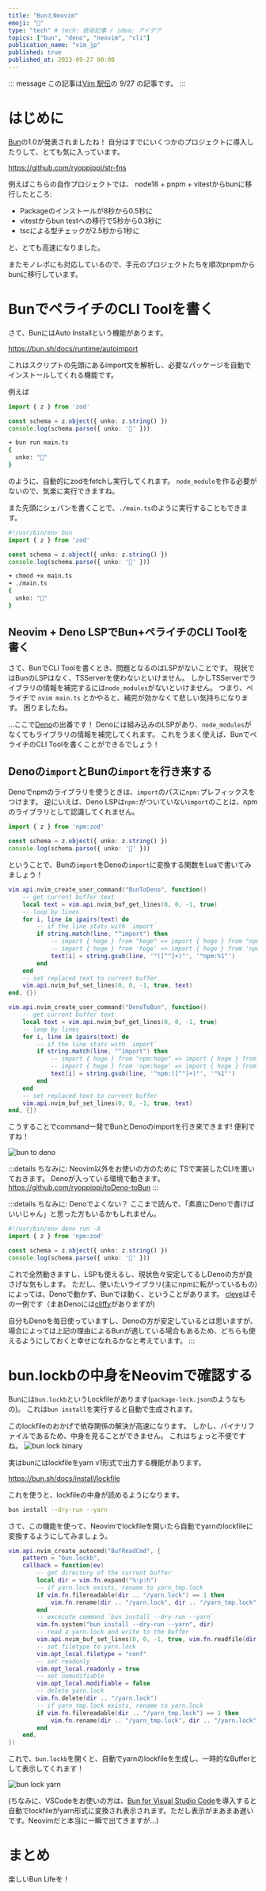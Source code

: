 ```yaml
---
title: "BunとNeovim"
emoji: "🥟"
type: "tech" # tech: 技術記事 / idea: アイデア
topics: ["bun", "deno", "neovim", "cli"]
publication_name: "vim_jp"
published: true
published_at: 2023-09-27 00:00
---
```



::: message
この記事は[Vim 駅伝](https://vim-jp.org/ekiden/)の 9/27 の記事です。
:::

# はじめに
[Bun](https://bun.sh/)の1.0が発表されましたね！
自分はすでにいくつかのプロジェクトに導入したりして、とても気に入っています。

https://github.com/ryoppippi/str-fns

例えばこちらの自作プロジェクトでは、 node18 + pnpm + vitestからbunに移行したところ:

- Packageのインストールが8秒から0.5秒に
- vitestからbun testへの移行で5秒から0.3秒に
- tscによる型チェックが2.5秒から1秒に

と、とても高速になりました。

またモノレポにも対応しているので、手元のプロジェクトたちを順次pnpmからbunに移行しています。

# BunでペライチのCLI Toolを書く
さて、BunにはAuto Installという機能があります。

https://bun.sh/docs/runtime/autoimport

これはスクリプトの先頭にあるimport文を解析し、必要なパッケージを自動でインストールしてくれる機能です。

例えば

```ts:main.ts
import { z } from 'zod'

const schema = z.object({ unko: z.string() })
console.log(schema.parse({ unko: '💩' }))
```
```sh
➜ bun run main.ts
{
  unko: "💩"
}
```
のように、自動的にzodをfetchし実行してくれます。
`node_module`を作る必要がないので、気楽に実行できますね。

また先頭にシェバンを書くことで、`./main.ts`のように実行することもできます。

```ts:main.ts
#!/usr/bin/env bun
import { z } from 'zod'

const schema = z.object({ unko: z.string() })
console.log(schema.parse({ unko: '💩' }))
```
```sh
➜ chmod +x main.ts
➜ ./main.ts
{
  unko: "💩"
}
```

## Neovim + Deno LSPでBun+ペライチのCLI Toolを書く

さて、BunでCLI Toolを書くとき、問題となるのはLSPがないことです。
現状ではBunのLSPはなく、TSServerを使わないといけません。
しかしTSServerでライブラリの情報を補完するには`node_modules`がないといけません。
つまり、ペライチで `nvim main.ts` とかやると、補完が効かなくて悲しい気持ちになります。
困りましたね。

...ここで[Deno](https://deno.com)の出番です！
Denoには組み込みのLSPがあり、`node_modules`がなくてもライブラリの情報を補完してくれます。
これをうまく使えば、BunでペライチのCLI Toolを書くことができるでしょう！

## Denoの`import`とBunの`import`を行き来する

Denoでnpmのライブラリを使うときは、`import`のパスに`npm:`プレフィックスをつけます。
逆にいえば、Deno LSPは`npm:`がついていない`import`のことは、npmのライブラリとして認識してくれません。
```sh:example.ts
import { z } from 'npm:zod'

const schema = z.object({ unko: z.string() })
console.log(schema.parse({ unko: '💩' }))
```
ということで、Bunの`import`をDenoの`import`に変換する関数をLuaで書いてみましょう！

```lua
vim.api.nvim_create_user_command("BunToDeno", function()
    -- get current buffer text
    local text = vim.api.nvim_buf_get_lines(0, 0, -1, true)
    -- loop by lines
    for i, line in ipairs(text) do
        -- if the line stats with `import`
        if string.match(line, "^import") then
            -- import { hoge } from "hoge" => import { hoge } from "npm:hoge"
            -- import { hoge } from 'hoge' => import { hoge } from 'npm:hoge'
            text[i] = string.gsub(line, '"([^"]+)"', '"npm:%1"')
        end
    end
    -- set replaced text to current buffer
    vim.api.nvim_buf_set_lines(0, 0, -1, true, text)
end, {})

vim.api.nvim_create_user_command("DenoToBun", function()
    -- get current buffer text
    local text = vim.api.nvim_buf_get_lines(0, 0, -1, true)
    -- loop by lines
    for i, line in ipairs(text) do
        -- if the line stats with `import`
        if string.match(line, "^import") then
            -- import { hoge } from "npm:hoge" => import { hoge } from "hoge"
            -- import { hoge } from 'npm:hoge' => import { hoge } from 'hoge'
            text[i] = string.gsub(line, '"npm:([^"]+)"', '"%1"')
        end
    end
    -- set replaced text to current buffer
    vim.api.nvim_buf_set_lines(0, 0, -1, true, text)
end, {})
```
こうすることでcommand一発でBunとDenoのimportを行き来できます!
便利ですね！

![bun to deno](/images/c097917f163431/2.gif)

:::details ちなみに: Neovim以外をお使いの方のために
TSで実装したCLIを置いておきます。
Denoが入っている環境で動きます。
https://github.com/ryoppippi/toDeno-toBun
:::

:::details ちなみに: Denoでよくない？
ここまで読んで、「素直にDenoで書けばいいじゃん」と思った方もいるかもしれません。
```ts:example.ts
#!/usr/bin/env deno run -A
import { z } from 'npm:zod'

const schema = z.object({ unko: z.string() })
console.log(schema.parse({ unko: '💩' }))
```
これで全然動きますし、LSPも使えるし、現状色々安定してるしDenoの方が良さげな気もします。
ただし、使いたいライブラリ(主にnpmに転がっているもの)によっては、Denoで動かず、Bunでは動く、ということがあります。
[cleye](https://github.com/privatenumber/cleye)はその一例です（まあDenoには[cliffy](https://deno.land/x/cliffy@v1.0.0-rc.3)がありますが)

自分もDenoを毎日使っていますし、Denoの方が安定しているとは思いますが、場合によっては上記の理由によるBunが適している場合もあるため、どちらも使えるようにしておくと幸せになれるかなと考えています。
:::

# bun.lockbの中身をNeovimで確認する
Bunには`bun.lockb`というLockfileがあります(`package-lock.json`のようなもの)。
これは`bun install`を実行すると自動で生成されます。

このlockfileのおかげで依存関係の解決が高速になります。
しかし、バイナリファイルであるため、中身を見ることができません。
これはちょっと不便ですね。
![bun lock binary](/images/c097917f163431/0.png)

実はbunにはlockfileをyarn v1形式で出力する機能があります。

https://bun.sh/docs/install/lockfile

これを使うと、lockfileの中身が読めるようになります。

```sh
bun install --dry-run --yarn
```

さて、この機能を使って、Neovimでlockfileを開いたら自動でyarnのlockfileに変換するようにしてみましょう。

```lua
vim.api.nvim_create_autocmd("BufReadCmd", {
    pattern = "bun.lockb",
    callback = function(ev)
        -- get directory of the current buffer
        local dir = vim.fn.expand("%:p:h")
        -- if yarn.lock exists, rename to yarn_tmp.lock
        if vim.fn.filereadable(dir .. "/yarn.lock") == 1 then
            vim.fn.rename(dir .. "/yarn.lock", dir .. "/yarn_tmp.lock")
        end
        -- excecute command `bun install --dry-run --yarn`
        vim.fn.system("bun install --dry-run --yarn", dir)
        -- read a yarn.lock and write to the buffer
        vim.api.nvim_buf_set_lines(0, 0, -1, true, vim.fn.readfile(dir .. "/yarn.lock"))
        -- set filetype to yarn.lock
        vim.opt_local.filetype = "conf"
        -- set readonly
        vim.opt_local.readonly = true
        -- set nomodifiable
        vim.opt_local.modifiable = false
        -- delete yarn.lock
        vim.fn.delete(dir .. "/yarn.lock")
        -- if yarn_tmp.lock exists, rename to yarn.lock
        if vim.fn.filereadable(dir .. "/yarn_tmp.lock") == 1 then
            vim.fn.rename(dir .. "/yarn_tmp.lock", dir .. "/yarn.lock")
        end
    end,
})
```
これで、`bun.lockb`を開くと、自動でyarnのlockfileを生成し、一時的なBufferとして表示してくれます！

![bun lock yarn](/images/c097917f163431/1.gif)

(ちなみに、VSCodeをお使いの方は、[Bun for Visual Studio Code](https://marketplace.visualstudio.com/items?itemName=oven.bun-vscode)を導入すると自動でlockfileがyarn形式に変換され表示されます。ただし表示がまあまあ遅いです。Neovimだと本当に一瞬で出てきますが...)

# まとめ
楽しいBun Lifeを！
